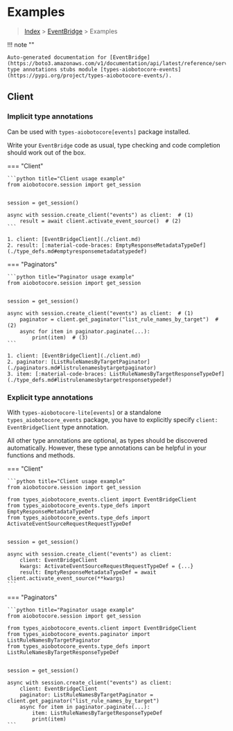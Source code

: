 # Examples

> [Index](../README.md) > [EventBridge](./README.md) > Examples

!!! note ""

    Auto-generated documentation for [EventBridge](https://boto3.amazonaws.com/v1/documentation/api/latest/reference/services/events.html#EventBridge)
    type annotations stubs module [types-aiobotocore-events](https://pypi.org/project/types-aiobotocore-events/).

## Client

### Implicit type annotations

Can be used with `types-aiobotocore[events]` package installed.

Write your `EventBridge` code as usual,
type checking and code completion should work out of the box.



=== "Client"

    ```python title="Client usage example"
    from aiobotocore.session import get_session


    session = get_session()

    async with session.create_client("events") as client:  # (1)
        result = await client.activate_event_source()  # (2)
    ```

    1. client: [EventBridgeClient](./client.md)
    2. result: [:material-code-braces: EmptyResponseMetadataTypeDef](./type_defs.md#emptyresponsemetadatatypedef) 



=== "Paginators"

    ```python title="Paginator usage example"
    from aiobotocore.session import get_session


    session = get_session()

    async with session.create_client("events") as client:  # (1)
        paginator = client.get_paginator("list_rule_names_by_target")  # (2)
        async for item in paginator.paginate(...):
            print(item)  # (3)
    ```

    1. client: [EventBridgeClient](./client.md)
    2. paginator: [ListRuleNamesByTargetPaginator](./paginators.md#listrulenamesbytargetpaginator)
    3. item: [:material-code-braces: ListRuleNamesByTargetResponseTypeDef](./type_defs.md#listrulenamesbytargetresponsetypedef) 




### Explicit type annotations

With `types-aiobotocore-lite[events]`
or a standalone `types_aiobotocore_events` package, you have to explicitly specify
`client: EventBridgeClient` type annotation.

All other type annotations are optional, as types should be discovered automatically.
However, these type annotations can be helpful in your functions and methods.


=== "Client"

    ```python title="Client usage example"
    from aiobotocore.session import get_session

    from types_aiobotocore_events.client import EventBridgeClient
    from types_aiobotocore_events.type_defs import EmptyResponseMetadataTypeDef
    from types_aiobotocore_events.type_defs import ActivateEventSourceRequestRequestTypeDef


    session = get_session()

    async with session.create_client("events") as client:
        client: EventBridgeClient
        kwargs: ActivateEventSourceRequestRequestTypeDef = {...}
        result: EmptyResponseMetadataTypeDef = await client.activate_event_source(**kwargs)
    ```



=== "Paginators"

    ```python title="Paginator usage example"
    from aiobotocore.session import get_session

    from types_aiobotocore_events.client import EventBridgeClient
    from types_aiobotocore_events.paginator import ListRuleNamesByTargetPaginator
    from types_aiobotocore_events.type_defs import ListRuleNamesByTargetResponseTypeDef


    session = get_session()

    async with session.create_client("events") as client:
        client: EventBridgeClient
        paginator: ListRuleNamesByTargetPaginator = client.get_paginator("list_rule_names_by_target")
        async for item in paginator.paginate(...):
            item: ListRuleNamesByTargetResponseTypeDef
            print(item)
    ```



